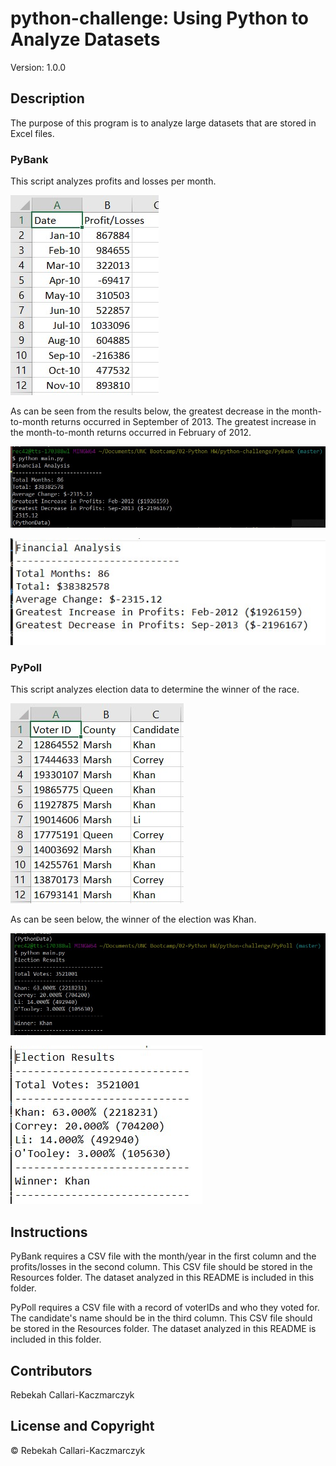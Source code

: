 python-challenge: Using Python to Analyze Datasets
======================================================
Version: 1.0.0

Description
---------------
The purpose of this program is to analyze large datasets that are stored in Excel files.

### PyBank
This script analyzes profits and losses per month.

![alt text](https://github.com/rebekahcallkacz/python-challenge/blob/master/Images/PyBank%20dataset.jpg "PyBank Dataset")

As can be seen from the results below, the greatest decrease in the month-to-month returns occurred in September of 2013.  The greatest increase in the month-to-month returns occurred in February of 2012.

![alt text](https://github.com/rebekahcallkacz/python-challenge/blob/master/Images/PyBank%20Results.jpg "PyBank Terminal Output")

![alt text](https://github.com/rebekahcallkacz/python-challenge/blob/master/Images/PyBank%20txt%20Results.jpg "PyBank txt File Output")

### PyPoll
This script analyzes election data to determine the winner of the race.

![alt text](https://github.com/rebekahcallkacz/python-challenge/blob/master/Images/PyPoll%20dataset.jpg "PyPoll Dataset")

As can be seen below, the winner of the election was Khan.

![alt text](https://github.com/rebekahcallkacz/python-challenge/blob/master/Images/PyPoll%20Results.jpg "PyPoll Terminal Output")

![alt text](https://github.com/rebekahcallkacz/python-challenge/blob/master/Images/PyPoll%20txt%20Results.jpg "PyPoll txt File Output")

Instructions
----------------
PyBank requires a CSV file with the month/year in the first column and the profits/losses in the second column. This CSV file should be stored in the Resources folder. The dataset analyzed in this README is included in this folder.

PyPoll requires a CSV file with a record of voterIDs and who they voted for. The candidate's name should be in the third column. This CSV file should be stored in the Resources folder. The dataset analyzed in this README is included in this folder.

Contributors
----------------
Rebekah Callari-Kaczmarczyk

License and Copyright
--------------------------
&copy; Rebekah Callari-Kaczmarczyk